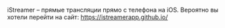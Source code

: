 ﻿iStreamer – прямые трансляции прямо с телефона на iOS.
Вероятно вы хотели перейти на сайт: https://istreamerapp.github.io/

